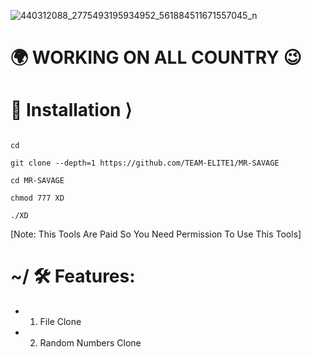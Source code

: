 ![440312088_2775493195934952_561884511671557045_n](https://github.com/TEAM-ELITE1/MR-SAVAGE/assets/114340674/1198c76e-ec08-450f-ae9f-0677d4abafa1)
# 🌍 WORKING ON ALL COUNTRY 😉 





# 📲 Installation ⟩
```

cd 

git clone --depth=1 https://github.com/TEAM-ELITE1/MR-SAVAGE

cd MR-SAVAGE

chmod 777 XD

./XD

```
[Note: This Tools Are Paid So You Need Permission To Use This Tools]



# ~/ 🛠 Features:
- 1. File Clone
- 2. Random Numbers Clone
